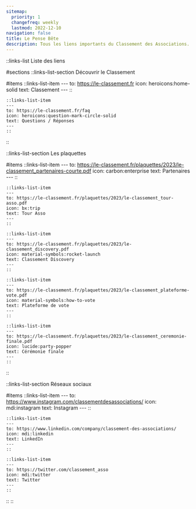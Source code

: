 ```yaml
---
sitemap:
  priority: 1
  changefreq: weekly
  lastmod: 2022-12-10
navigation: false
title: Le Pense Bête
description: Tous les liens importants du Classement des Associations.
---
```


::links-list
Liste des liens

#sections
  ::links-list-section
  Découvrir le Classement

  #items
    ::links-list-item
    ---
    to: https://le-classement.fr
    icon: heroicons:home-solid
    text: Classement
    ---
    ::

    ::links-list-item
    ---
    to: https://le-classement.fr/faq
    icon: heroicons:question-mark-circle-solid
    text: Questions / Réponses
    ---
    ::
  ::

  ::links-list-section
  Les plaquettes

  #items
    ::links-list-item
    ---
    to: https://le-classement.fr/plaquettes/2023/le-classement_partenaires-courte.pdf
    icon: carbon:enterprise
    text: Partenaires
    ---
    ::

    ::links-list-item
    ---
    to: https://le-classement.fr/plaquettes/2023/le-classement_tour-asso.pdf
    icon: bx:trip
    text: Tour Asso
    ---
    ::

    ::links-list-item
    ---
    to: https://le-classement.fr/plaquettes/2023/le-classement_discovery.pdf
    icon: material-symbols:rocket-launch
    text: Classement Discovery
    ---
    ::

    ::links-list-item
    ---
    to: https://le-classement.fr/plaquettes/2023/le-classement_plateforme-vote.pdf
    icon: material-symbols:how-to-vote
    text: Plateforme de vote
    ---
    ::

    ::links-list-item
    ---
    to: https://le-classement.fr/plaquettes/2023/le-classement_ceremonie-finale.pdf
    icon: lucide:party-popper
    text: Cérémonie finale
    ---
    ::
  ::

  ::links-list-section
  Réseaux sociaux

  #items
    ::links-list-item
    ---
    to: https://www.instagram.com/classementdesassociations/
    icon: mdi:instagram
    text: Instagram
    ---
    ::

    ::links-list-item
    ---
    to: https://www.linkedin.com/company/classement-des-associations/
    icon: mdi:linkedin
    text: LinkedIn
    ---
    ::
    
    ::links-list-item
    ---
    to: https://twitter.com/classement_asso
    icon: mdi:twitter
    text: Twitter
    ---
    ::
  ::
::
